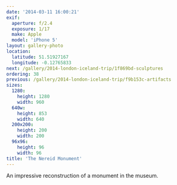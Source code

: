```yaml
---
date: '2014-03-11 16:00:21'
exif:
  aperture: f/2.4
  exposure: 1/17
  make: Apple
  model: 'iPhone 5'
layout: gallery-photo
location:
  latitude: 51.51927167
  longitude: -0.12765833
next: /gallery/2014-london-iceland-trip/1f869bd-sculptures
ordering: 38
previous: /gallery/2014-london-iceland-trip/f9b153c-artifacts
sizes:
  1280:
    height: 1280
    width: 960
  640w:
    height: 853
    width: 640
  200x200:
    height: 200
    width: 200
  96x96:
    height: 96
    width: 96
title: 'The Nereid Monument'
---
```


An impressive reconstruction of a monument in the museum.
